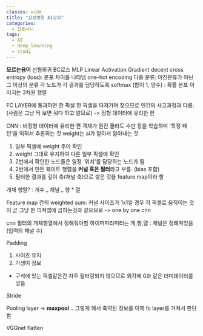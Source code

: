 ```yaml
---
classes: wide
title: "삼성병원 AI강의"
categories:
  - 잡동사니
tags:
  - AI
  - deep_learning
  - study
---
```


**모르는용어**
선형회귀
BC로스
MLP
Linear Activation
Gradient decent
cross entropy (loss):
분포 차이를 나타냄
one-hot encoding
다중 분류: 이진분류가 아닌 그 이상의 분류
각 노드가 각 결과를 담당하도록
softmax (합이 1, 양수) : 확률 분포
이미지는 3차원 행렬

FC LAYER에 통과하면 한 픽셀 한 픽셀을 따져가며 찾으므로
인간의 사고과정과 다름. (사람은 그냥 딱 보면 뭐다 하고 알므로)
-> 정형 데이터에 유리한 편

CNN : 비정형 데이터에 유리한 편
객체가 뭔진 몰라도
수만 장을 학습하며 '특정 패턴'을 익혀서
추론하는 것
weight는 ai가 알아서 알아내는 것

1. 일부 픽셀에 weight 주어 확인
2. weight 그대로 유지하여 다른 일부 픽셀에 확인
3. 2번에서 확인한 노드들은 일정 '위치'를 담당하는 노드가 됨
4. 2번에서 만든 웨이트 행렬을 **커널 혹은 필터**라고 부름. (bias 포함)
5. 필터한 결과를 깊이 축(채널 축)으로 쌓은 것을 feature map이라 함

개채 행렬? : 개수 _ 채널 _ 행 \* 열

Feature map 간의 weighted sum:
커널 사이즈가 1x1일 경우 각 픽셀로 움직이는 것이 곧 그냥 한 피쳐맵에 곱하는것과 같으므로
-> one by one cnn

cnn 필터의 개체행열에서 정해줘야할 하이퍼파라미터는
개,행,열 : 채널은 정해져있음 (입력의 채널 수)

Padding

1. 사이즈 유지
2. 가생이 정보

- 구석에 있는 픽셀같은건 자주 필터링되지 않으므로 외각에 0과 같은 더미데이터를 넣음

Stride

Pooling layer
-> **maxpool**
.. 그렇게 해서 축약된 정보를
이제 fc layer를 거쳐서 판단함

VGGnet
flatten
